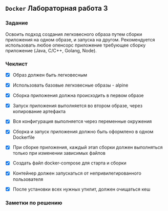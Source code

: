 ## `Docker` Лабораторная работа 3

### Задание

Освоить подход создания легковесного образа путем сборки приложения на одном образе, и запуска на другом. Рекомендуется использовать любое опенсорс приложение требующее сборку приложение (Java, C/C++, Golang, Node).


### Чеклист

- [x] Образ должен быть легковесным
- [x] Использовать базовые легковесные образы - alpine
- [x] Сборка приложения должна происходить в первом образе
- [x] Запуск приложения выполняется во втором образе, через копирование артефакта
- [x] Вся конфигурация выполняется через переменные окружения
- [x] Сборка и запуск приложения должно быть оформлено в одном Dockerfile
- [x] При сборке приложения, каждый этап сборки должен выполняться только при изменении зависимых файлов
- [x] Создать файл docker-compose для старта и сборки
- [x] Контейнер должен запускаться от непривилегированного пользователя
- [x] После установки всех нужных утилит, должен очищаться кеш


### Заметки по решению
